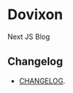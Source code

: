 # Dovixon

Next JS Blog

## Changelog

- [CHANGELOG](https://github.com/ryco-h/Dovixon/blob/main/CHANGELOG.md).
